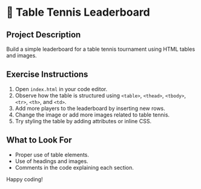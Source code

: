# 🏓 Table Tennis Leaderboard

## Project Description

Build a simple leaderboard for a table tennis tournament using HTML tables and images.

## Exercise Instructions

1. Open `index.html` in your code editor.
2. Observe how the table is structured using `<table>`, `<thead>`, `<tbody>`, `<tr>`, `<th>`, and `<td>`.
3. Add more players to the leaderboard by inserting new rows.
4. Change the image or add more images related to table tennis.
5. Try styling the table by adding attributes or inline CSS.

## What to Look For

-   Proper use of table elements.
-   Use of headings and images.
-   Comments in the code explaining each section.

Happy coding!
